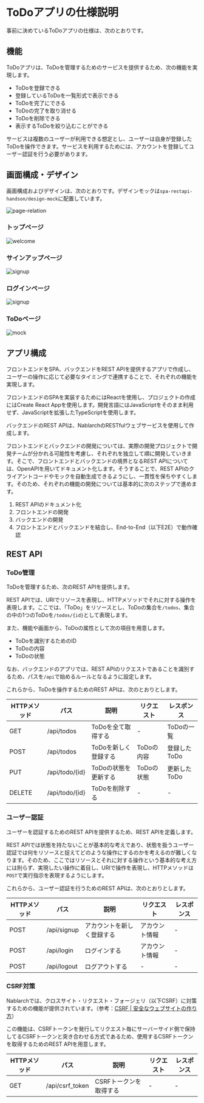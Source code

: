 # ToDoアプリの仕様説明

事前に決めているToDoアプリの仕様は、次のとおりです。

## 機能

ToDoアプリは、ToDoを管理するためのサービスを提供するため、次の機能を実現します。

- ToDoを登録できる
- 登録しているToDoを一覧形式で表示できる
- ToDoを完了にできる
- ToDoの完了を取り消せる
- ToDoを削除できる
- 表示するToDoを絞り込むことができる

サービスは複数のユーザーが利用できる想定とし、ユーザーは自身が登録したToDoを操作できます。サービスを利用するためには、アカウントを登録してユーザー認証を行う必要があります。

## 画面構成・デザイン

画面構成およびデザインは、次のとおりです。デザインモックは`spa-restapi-handson/design-mock`に配置しています。

![page-relation](img/page-relation.png)

### トップページ

![welcome](img/welcome.png)

### サインアップページ

![signup](img/signup.png)

### ログインページ

![signup](img/login.png)

### ToDoページ

![mock](img/mock.png)

## アプリ構成

フロントエンドをSPA、バックエンドをREST APIを提供するアプリで作成し、ユーザーの操作に応じて必要なタイミングで連携することで、それぞれの機能を実現します。

フロントエンドのSPAを実装するためにはReactを使用し、プロジェクトの作成にはCreate React Appを使用します。開発言語にはJavaScriptをそのまま利用せず、JavaScriptを拡張したTypeScriptを使用します。

バックエンドのREST APIは、NablarchのRESTfulウェブサービスを使用して作成します。

フロントエンドとバックエンドの開発については、実際の開発プロジェクトで開発チームが分かれる可能性を考慮し、それぞれを独立して順に開発していきます。そこで、フロントエンドとバックエンドの境界となるREST APIについては、OpenAPIを用いてドキュメント化します。そうすることで、REST APIのクライアントコードやモックを自動生成できるようにし、一貫性を保ちやすくします。そのため、それぞれの機能の開発については基本的に次のステップで進めます。

1. REST APIのドキュメント化
1. フロントエンドの開発
1. バックエンドの開発
1. フロントエンドとバックエンドを結合し、End-to-End（以下E2E）で動作確認

## REST API

### ToDo管理

ToDoを管理するため、次のREST APIを提供します。

REST APIでは、URIでリソースを表現し、HTTPメソッドでそれに対する操作を表現します。ここでは、「ToDo」をリソースとし、ToDoの集合を`/todos`、集合の中の1つのToDoを`/todos/{id}`として表現します。

また、機能や画面から、ToDoの属性として次の項目を用意します。

- ToDoを識別するためのID
- ToDoの内容
- ToDoの状態

なお、バックエンドのアプリでは、REST APIのリクエストであることを識別するため、パスを`/api`で始めるルールとなるように設定します。

これらから、ToDoを操作するためのREST APIは、次のとおりとします。

| HTTPメソッド | パス | 説明 | リクエスト | レスポンス |
| ------- | ------- | ------- | ------- | ------- |
| GET | /api/todos | ToDoを全て取得する | - | ToDoの一覧 |
| POST | /api/todos | ToDoを新しく登録する | ToDoの内容 | 登録したToDo |
| PUT | /api/todo/{id} | ToDoの状態を更新する | ToDoの状態 | 更新したToDo |
| DELETE | /api/todo/{id} | ToDoを削除する | - | - |


### ユーザー認証

ユーザーを認証するためのREST APIを提供するため、REST APIを定義します。

REST APIでは状態を持たないことが基本的な考えであり、状態を扱うユーザー認証では何をリソースと捉えてどのような操作にするのかを考えるのが難しくなります。そのため、ここではリソースとそれに対する操作という基本的な考え方には則らず、実現したい操作に着目し、URIで操作を表現し、HTTPメソッドは`POST`で実行指示を表現するようにします。

これらから、ユーザー認証を行うためのREST APIは、次のとおりとします。

| HTTPメソッド | パス | 説明 | リクエスト | レスポンス |
| ------- | ------- | ------- | ------- | ------- |
| POST | /api/signup | アカウントを新しく登録する | アカウント情報 | - |
| POST | /api/login | ログインする | アカウント情報 | - |
| POST | /api/logout | ログアウトする | - | - |

### CSRF対策

Nablarchでは、クロスサイト・リクエスト・フォージェリ（以下CSRF）に対策するための機能が提供されています。（参考：[CSRF | 安全なウェブサイトの作り方](https://www.ipa.go.jp/security/vuln/websecurity-HTML-1_6.html)）

この機能は、CSRFトークンを発行してリクエスト毎にサーバーサイド側で保持してるCSRFトークンと突き合わせる方式であるため、使用するCSRFトークンを取得するためのREST APIを用意します。

| HTTPメソッド | パス | 説明 | リクエスト | レスポンス |
| ------- | ------- | ------- | ------- | ------- |
| GET | /api/csrf_token | CSRFトークンを取得する | - | - |
